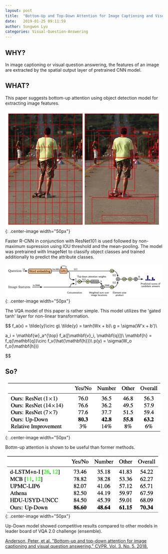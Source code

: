 ```yaml
---
layout: post
title:  "Bottom-Up and Top-Down Attention for Image Captioning and Visual Question Answering"
date:   2019-01-25 09:11:59
author: Sungwon Lyu
categories: Visual-Question-Answering
---
```


## WHY? 
In image captioning or visual question answering, the features of an image are extracted by the spatial output layer of pretrained CNN model.

## WHAT?
This paper suggests bottom-up attention using object detection model for extracting image features. 

![image](/assets/images/updown1.png){: .center-image width="50px"}

Faster R-CNN in conjunction with ResNet101 is used followed by non-maximum supression using IOU threshold and the mean-pooling. The model was pretrained with ImageNet to classify object classes and trained additionally to predict the attribute classes.

![image](/assets/images/updown2.png){: .center-image width="50px"}

The VQA model of this paper is rather simple. This model utilizes the 'gated tanh' layer for non-linear transformation. 

$$
f_a(x) = \tilde{y}\circ g\\
\tilde{y} = tanh(Wx + b)\\
g = \sigma(W'x + b')\\

a_i = \mathbf{w}_a^{\top} f_a(\[\mathbf{v}_i, \mathbf{q}\])\\
\mathbf{h} = f_q(\mathbf{q})\circ f_v(\hat{\mathbf{h}})\\
p(y) = \sigma(W_o f_o(\mathbf{h}))

$$

## So?

![image](/assets/images/updown3.png){: .center-image width="50px"}

Bottm-up attention is shown to be useful than former methods. 

![image](/assets/images/updown4.png){: .center-image width="50px"}

Up-Down model showed competitive results compared to other models in leader board of VQA 2.0 challenge (ensemble). 

[Anderson, Peter, et al. "Bottom-up and top-down attention for image captioning and visual question answering." CVPR. Vol. 3. No. 5. 2018.](http://openaccess.thecvf.com/content_cvpr_2018/CameraReady/1163.pdf)

